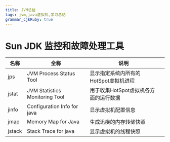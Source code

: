 ```yaml
---
title: JVM总结
tags: jvm,java虚拟机,学习总结
grammar_cjkRuby: true
---
```



# Sun JDK 监控和故障处理工具

| 名称|全称|说明 |     |
| --- | --- | --- | --- |
|jps| JVM Process Status Tool|显示指定系统内所有的HotSpot虚拟机进程|     |
|jstat|JVM Statistics Monitoring Tool |用于收集HotSpot虚拟机各方面的运行数据|     |
|jinfo|Configuration Info for java|显示虚拟机配置信息|     |
|jmap|Memory Map for Java|生成迅疾的内存转储快照|     |
|jstack|Stack Trace for java|显示虚拟机的线程快照 |     |